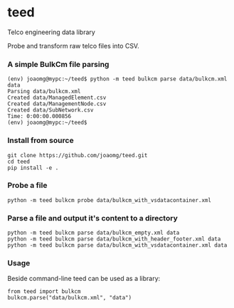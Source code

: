 # teed
Telco engineering data library

Probe and transform raw telco files into CSV.

### A simple BulkCm file parsing
```
(env) joaomg@mypc:~/teed$ python -m teed bulkcm parse data/bulkcm.xml data
Parsing data/bulkcm.xml
Created data/ManagedElement.csv
Created data/ManagementNode.csv
Created data/SubNetwork.csv
Time: 0:00:00.000856
(env) joaomg@mypc:~/teed$
```

### Install from source
```
git clone https://github.com/joaomg/teed.git
cd teed
pip install -e .
```

### Probe a file
``` shell
python -m teed bulkcm probe data/bulkcm_with_vsdatacontainer.xml
```

### Parse a file and output it's content to a directory
```
python -m teed bulkcm parse data/bulkcm_empty.xml data
python -m teed bulkcm parse data/bulkcm_with_header_footer.xml data
python -m teed bulkcm parse data/bulkcm_with_vsdatacontainer.xml data
```

### Usage
Beside command-line teed can be used as a library:
```
from teed import bulkcm
bulkcm.parse("data/bulkcm.xml", "data")
```
